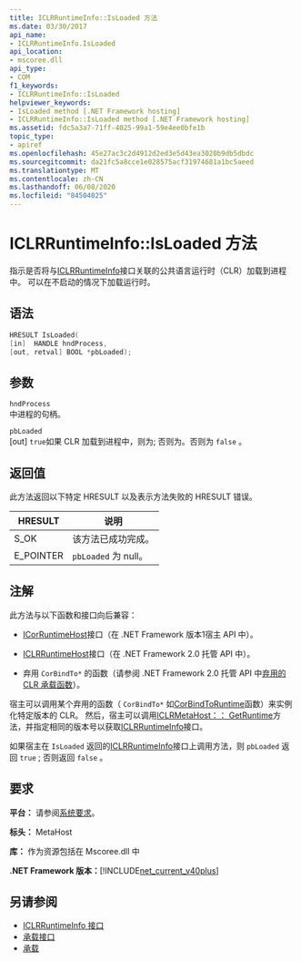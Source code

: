 ```yaml
---
title: ICLRRuntimeInfo::IsLoaded 方法
ms.date: 03/30/2017
api_name:
- ICLRRuntimeInfo.IsLoaded
api_location:
- mscoree.dll
api_type:
- COM
f1_keywords:
- ICLRRuntimeInfo::IsLoaded
helpviewer_keywords:
- IsLoaded method [.NET Framework hosting]
- ICLRRuntimeInfo::IsLoaded method [.NET Framework hosting]
ms.assetid: fdc5a3a7-71ff-4025-99a1-59e4ee0bfe1b
topic_type:
- apiref
ms.openlocfilehash: 45e27ac3c2d4912d2ed3e5d43ea3020b9db5dbdc
ms.sourcegitcommit: da21fc5a8cce1e028575acf31974681a1bc5aeed
ms.translationtype: MT
ms.contentlocale: zh-CN
ms.lasthandoff: 06/08/2020
ms.locfileid: "84504025"
---
```

# <a name="iclrruntimeinfoisloaded-method"></a>ICLRRuntimeInfo::IsLoaded 方法
指示是否将与[ICLRRuntimeInfo](iclrruntimeinfo-interface.md)接口关联的公共语言运行时（CLR）加载到进程中。 可以在不启动的情况下加载运行时。  
  
## <a name="syntax"></a>语法  
  
```cpp  
HRESULT IsLoaded(  
[in]  HANDLE hndProcess,  
[out, retval] BOOL *pbLoaded);  
```  
  
## <a name="parameters"></a>参数  
 `hndProcess`  
 中进程的句柄。  
  
 `pbLoaded`  
 [out] `true`如果 CLR 加载到进程中，则为; 否则为。否则为 `false` 。  
  
## <a name="return-value"></a>返回值  
 此方法返回以下特定 HRESULT 以及表示方法失败的 HRESULT 错误。  
  
|HRESULT|说明|  
|-------------|-----------------|  
|S_OK|该方法已成功完成。|  
|E_POINTER|`pbLoaded` 为 null。|  
  
## <a name="remarks"></a>注解  
 此方法与以下函数和接口向后兼容：  
  
- [ICorRuntimeHost](icorruntimehost-interface.md)接口（在 .NET Framework 版本1宿主 API 中）。  
  
- [ICLRRuntimeHost](iclrruntimehost-interface.md)接口（在 .NET Framework 2.0 托管 API 中）。  
  
- 弃用 `CorBindTo*` 的函数（请参阅 .NET Framework 2.0 托管 API 中[弃用的 CLR 承载函数](deprecated-clr-hosting-functions.md)）。  
  
 宿主可以调用某个弃用的函数（ `CorBindTo*` 如[CorBindToRuntime](corbindtoruntime-function.md)函数）来实例化特定版本的 CLR。 然后，宿主可以调用[ICLRMetaHost：： GetRuntime](iclrmetahost-getruntime-method.md)方法，并指定相同的版本号以获取[ICLRRuntimeInfo](iclrruntimeinfo-interface.md)接口。  
  
 如果宿主在 `IsLoaded` 返回的[ICLRRuntimeInfo](iclrruntimeinfo-interface.md)接口上调用方法，则 `pbLoaded` 返回 `true` ; 否则返回 `false` 。  
  
## <a name="requirements"></a>要求  
 **平台：** 请参阅[系统要求](../../get-started/system-requirements.md)。  
  
 **标头：** MetaHost  
  
 **库：** 作为资源包括在 Mscoree.dll 中  
  
 **.NET Framework 版本：**[!INCLUDE[net_current_v40plus](../../../../includes/net-current-v40plus-md.md)]  
  
## <a name="see-also"></a>另请参阅

- [ICLRRuntimeInfo 接口](iclrruntimeinfo-interface.md)
- [承载接口](hosting-interfaces.md)
- [承载](index.md)
